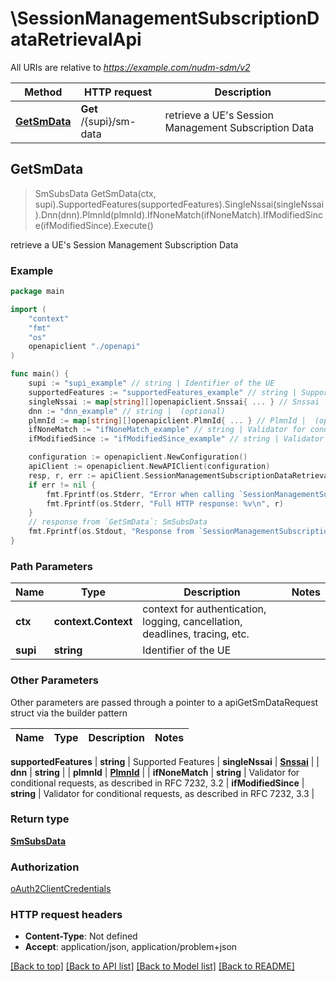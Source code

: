 # \SessionManagementSubscriptionDataRetrievalApi

All URIs are relative to *https://example.com/nudm-sdm/v2*

Method | HTTP request | Description
------------- | ------------- | -------------
[**GetSmData**](SessionManagementSubscriptionDataRetrievalApi.md#GetSmData) | **Get** /{supi}/sm-data | retrieve a UE&#39;s Session Management Subscription Data



## GetSmData

> SmSubsData GetSmData(ctx, supi).SupportedFeatures(supportedFeatures).SingleNssai(singleNssai).Dnn(dnn).PlmnId(plmnId).IfNoneMatch(ifNoneMatch).IfModifiedSince(ifModifiedSince).Execute()

retrieve a UE's Session Management Subscription Data

### Example

```go
package main

import (
    "context"
    "fmt"
    "os"
    openapiclient "./openapi"
)

func main() {
    supi := "supi_example" // string | Identifier of the UE
    supportedFeatures := "supportedFeatures_example" // string | Supported Features (optional)
    singleNssai := map[string][]openapiclient.Snssai{ ... } // Snssai |  (optional)
    dnn := "dnn_example" // string |  (optional)
    plmnId := map[string][]openapiclient.PlmnId{ ... } // PlmnId |  (optional)
    ifNoneMatch := "ifNoneMatch_example" // string | Validator for conditional requests, as described in RFC 7232, 3.2 (optional)
    ifModifiedSince := "ifModifiedSince_example" // string | Validator for conditional requests, as described in RFC 7232, 3.3 (optional)

    configuration := openapiclient.NewConfiguration()
    apiClient := openapiclient.NewAPIClient(configuration)
    resp, r, err := apiClient.SessionManagementSubscriptionDataRetrievalApi.GetSmData(context.Background(), supi).SupportedFeatures(supportedFeatures).SingleNssai(singleNssai).Dnn(dnn).PlmnId(plmnId).IfNoneMatch(ifNoneMatch).IfModifiedSince(ifModifiedSince).Execute()
    if err != nil {
        fmt.Fprintf(os.Stderr, "Error when calling `SessionManagementSubscriptionDataRetrievalApi.GetSmData``: %v\n", err)
        fmt.Fprintf(os.Stderr, "Full HTTP response: %v\n", r)
    }
    // response from `GetSmData`: SmSubsData
    fmt.Fprintf(os.Stdout, "Response from `SessionManagementSubscriptionDataRetrievalApi.GetSmData`: %v\n", resp)
}
```

### Path Parameters


Name | Type | Description  | Notes
------------- | ------------- | ------------- | -------------
**ctx** | **context.Context** | context for authentication, logging, cancellation, deadlines, tracing, etc.
**supi** | **string** | Identifier of the UE | 

### Other Parameters

Other parameters are passed through a pointer to a apiGetSmDataRequest struct via the builder pattern


Name | Type | Description  | Notes
------------- | ------------- | ------------- | -------------

 **supportedFeatures** | **string** | Supported Features | 
 **singleNssai** | [**Snssai**](Snssai.md) |  | 
 **dnn** | **string** |  | 
 **plmnId** | [**PlmnId**](PlmnId.md) |  | 
 **ifNoneMatch** | **string** | Validator for conditional requests, as described in RFC 7232, 3.2 | 
 **ifModifiedSince** | **string** | Validator for conditional requests, as described in RFC 7232, 3.3 | 

### Return type

[**SmSubsData**](SmSubsData.md)

### Authorization

[oAuth2ClientCredentials](../README.md#oAuth2ClientCredentials)

### HTTP request headers

- **Content-Type**: Not defined
- **Accept**: application/json, application/problem+json

[[Back to top]](#) [[Back to API list]](../README.md#documentation-for-api-endpoints)
[[Back to Model list]](../README.md#documentation-for-models)
[[Back to README]](../README.md)

